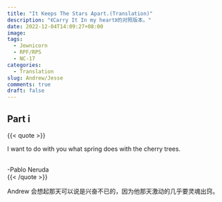 ```yaml
---
title: "It Keeps The Stars Apart.(Translation)"
description: "《Carry It In my heart》的对照版本。"
date: 2022-12-04T14:09:27+08:00
image: 
tags:
  - Jewnicorn
  - RPF/RPS
  - NC-17
categories:
  - Translation
slug: Andrew/Jesse
comments: true
draft: false
---
```


## Part i

{{< quote >}}

I want to do with you what spring does with the cherry trees. 

<br>-Pablo Neruda<br/>
{{< /quote >}}

Andrew 会想起那天可以说是兴奋不已的，因为他那天激动的几乎要灵魂出窍。

